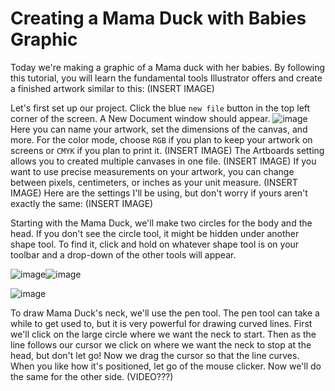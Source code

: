 # **Creating a Mama Duck with Babies Graphic**
Today we're making a graphic of a Mama duck with her babies. By following this tutorial, you will learn the fundamental tools Illustrator offers and create a finished artwork similar to this: (INSERT IMAGE)

Let's first set up our project. Click the blue `new file` button in the top left corner of the screen. A New Document window should appear. ![image](https://user-images.githubusercontent.com/122496390/213348532-04e9a731-2385-480a-b8c5-d82511462d79.png)
Here you can name your artwork, set the dimensions of the canvas, and more. For the color mode, choose `RGB` if you plan to keep your artwork on screens or `CMYK` if you plan to print it. (INSERT IMAGE) The Artboards setting allows you to created multiple canvases in one file. (INSERT IMAGE) If you want to use precise measurements on your artwork, you can change between pixels, centimeters, or inches as your unit measure. (INSERT IMAGE) Here are the settings I'll be using, but don't worry if yours aren't exactly the same: (INSERT IMAGE)


Starting with the Mama Duck, we'll make two circles for the body and the head. If you don't see the circle tool, it might be hidden under another shape tool. To find it, click and hold on whatever shape tool is on your toolbar and a drop-down of the other tools will appear. 

![image](https://user-images.githubusercontent.com/122496390/213349252-6a9ddaf6-7fcf-4a4e-b57a-e5928c1a78af.png)![image](https://user-images.githubusercontent.com/122496390/213349675-414ddef9-13fe-42bf-9aca-f25e1a34c1f6.png)

![image](https://user-images.githubusercontent.com/122496390/213350071-3e6ccd76-f8e0-4f64-9a29-bdb256a1ed53.png)

To draw Mama Duck's neck, we'll use the pen tool. The pen tool can take a while to get used to, but it is very powerful for drawing curved lines. First we'll click on the large circle where we want the neck to start. Then as the line follows our cursor we click on where we want the neck to stop at the head, but don't let go! Now we drag the cursor so that the line curves. When you like how it's positioned, let go of the mouse clicker. Now we'll do the same for the other side. (VIDEO???)


